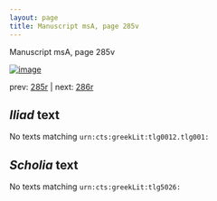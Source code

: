 ```yaml
---
layout: page
title: Manuscript msA, page 285v
---
```


Manuscript msA, page 285v

[![image](http://www.homermultitext.org/iipsrv?OBJ=IIP,1.0&FIF=/project/homer/pyramidal/deepzoom/hmt/vaimg/2017a/VA285VN_0787.tif&WID=100&CVT=JPEG)](http://www.homermultitext.org/ict2/?urn=urn:cite2:hmt:vaimg.2017a:VA285VN_0787)

prev:  [285r](../285r/) | next:  [286r](../286r/)

## *Iliad* text

No texts matching `urn:cts:greekLit:tlg0012.tlg001:`

## *Scholia* text

No texts matching `urn:cts:greekLit:tlg5026:`